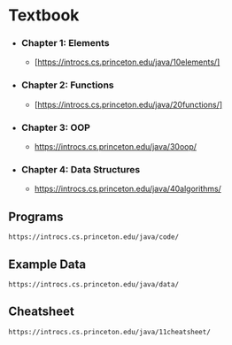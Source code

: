 # Textbook

  * ### Chapter 1: Elements
      - [https://introcs.cs.princeton.edu/java/10elements/]
  * ### Chapter 2: Functions
      - [https://introcs.cs.princeton.edu/java/20functions/]
  * ### Chapter 3: OOP
      - https://introcs.cs.princeton.edu/java/30oop/
  * ### Chapter 4: Data Structures
      - https://introcs.cs.princeton.edu/java/40algorithms/

  ## Programs
    https://introcs.cs.princeton.edu/java/code/

  ## Example Data
    https://introcs.cs.princeton.edu/java/data/

  ## Cheatsheet
    https://introcs.cs.princeton.edu/java/11cheatsheet/
